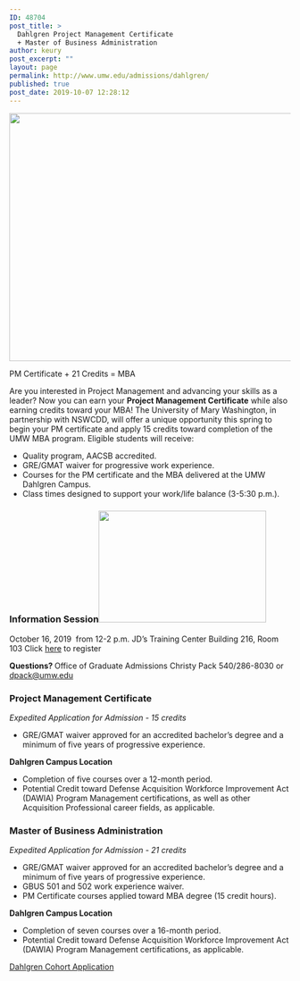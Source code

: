 ```yaml
---
ID: 48704
post_title: >
  Dahlgren Project Management Certificate
  + Master of Business Administration
author: keury
post_excerpt: ""
layout: page
permalink: http://www.umw.edu/admissions/dahlgren/
published: true
post_date: 2019-10-07 12:28:12
---
```

<a href="http://www.umw.edu/admissions/wp-content/uploads/sites/6/2019/10/Dahlgren-Campus.jpg"><img class="aligncenter wp-image-48705 size-page-feature" src="http://www.umw.edu/admissions/wp-content/uploads/sites/6/2019/10/Dahlgren-Campus-1140x460.jpg" alt="" width="1100" height="444" /></a>

PM Certificate + 21 Credits = MBA

Are you interested in Project Management and advancing your skills as a leader? Now you can earn your <strong>Project Management Certificate</strong> while also earning credits toward your MBA! The University of Mary Washington, in partnership with NSWCDD, will offer a unique opportunity this spring to begin your PM certificate and apply 15 credits toward completion of the UMW MBA program. Eligible students will receive:
<ul>
 	<li>Quality program, AACSB accredited.</li>
 	<li>GRE/GMAT waiver for progressive work experience.</li>
 	<li>Courses for the PM certificate and the MBA delivered at the UMW Dahlgren Campus.</li>
 	<li>Class times designed to support your work/life balance (3-5:30 p.m.).</li>
</ul>
<h3><strong>Information Session<a href="http://www.umw.edu/admissions/wp-content/uploads/sites/6/2019/10/Grad-adult-brainstorming-briefing2.jpg"><img class="alignright size-medium wp-image-48706" src="http://www.umw.edu/admissions/wp-content/uploads/sites/6/2019/10/Grad-adult-brainstorming-briefing2-300x200.jpg" alt="" width="300" height="200" /></a>
</strong></h3>
October 16, 2019  from 12-2 p.m.
JD’s Training Center Building 216, Room 103
Click <a href="https://admissions.umw.edu/register/dahlgrenpmcertinfosession">here</a> to register

<strong>Questions?
</strong>Office of Graduate Admissions
Christy Pack
540/286-8030 or <a href="mailto:dpack@umw.edu">dpack@umw.edu</a>
<h3>Project Management Certificate</h3>
<em>Expedited Application for Admission - 15 credits </em>
<ul>
 	<li>GRE/GMAT waiver approved for an accredited bachelor’s degree and a minimum of five years of progressive experience.</li>
</ul>
<strong>Dahlgren Campus Location </strong>
<ul>
 	<li>Completion of five courses over a 12-month period.</li>
 	<li>Potential Credit toward Defense Acquisition Workforce Improvement Act (DAWIA) Program Management certifications, as well as other Acquisition Professional career fields, as applicable.</li>
</ul>
<h3>Master of Business Administration</h3>
<em>Expedited Application for Admission - 21 credits </em>
<ul>
 	<li>GRE/GMAT waiver approved for an accredited bachelor’s degree and a minimum of five years of progressive experience.</li>
 	<li>GBUS 501 and 502 work experience waiver.</li>
 	<li>PM Certificate courses applied toward MBA degree (15 credit hours).</li>
</ul>
<strong>Dahlgren Campus Location </strong>
<ul>
 	<li>Completion of seven courses over a 16-month period.</li>
 	<li>Potential Credit toward Defense Acquisition Workforce Improvement Act (DAWIA) Program Management certifications, as applicable.</li>
</ul>
<a href="https://www.umw.edu/admissions/project-management-certificate-mba-program-application/">Dahlgren Cohort Application</a>